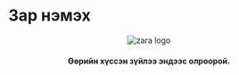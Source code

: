 # Зар нэмэх
<html>
<header>
  <img src= "![zar html](https://user-images.githubusercontent.com/79790495/109423414-3a40dd80-7a1a-11eb-9286-f46bb26628c5.jpg)" alt = "zara logo" />
  <h4>Өөрийн хүссэн зүйлээ эндээс олроорой.<h4>
</header>
